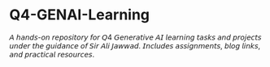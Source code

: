 # Q4-GENAI-Learning
𝘈 𝘩𝘢𝘯𝘥𝘴-𝘰𝘯 𝘳𝘦𝘱𝘰𝘴𝘪𝘵𝘰𝘳𝘺 𝘧𝘰𝘳 𝘘4 𝘎𝘦𝘯𝘦𝘳𝘢𝘵𝘪𝘷𝘦 𝘈𝘐 𝘭𝘦𝘢𝘳𝘯𝘪𝘯𝘨 𝘵𝘢𝘴𝘬𝘴 𝘢𝘯𝘥 𝘱𝘳𝘰𝘫𝘦𝘤𝘵𝘴 𝘶𝘯𝘥𝘦𝘳 𝘵𝘩𝘦 𝘨𝘶𝘪𝘥𝘢𝘯𝘤𝘦 𝘰𝘧 𝘚𝘪𝘳 𝘈𝘭𝘪 𝘑𝘢𝘸𝘸𝘢𝘥. 𝘐𝘯𝘤𝘭𝘶𝘥𝘦𝘴 𝘢𝘴𝘴𝘪𝘨𝘯𝘮𝘦𝘯𝘵𝘴, 𝘣𝘭𝘰𝘨 𝘭𝘪𝘯𝘬𝘴, 𝘢𝘯𝘥 𝘱𝘳𝘢𝘤𝘵𝘪𝘤𝘢𝘭 𝘳𝘦𝘴𝘰𝘶𝘳𝘤𝘦𝘴.
